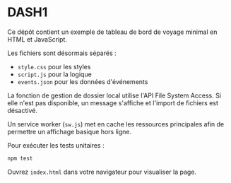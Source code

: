 # DASH1

Ce dépôt contient un exemple de tableau de bord de voyage minimal en HTML et JavaScript.

Les fichiers sont désormais séparés :
* `style.css` pour les styles
* `script.js` pour la logique
* `events.json` pour les données d'événements

La fonction de gestion de dossier local utilise l'API File System Access. Si elle n'est pas disponible, un message s'affiche et l'import de fichiers est désactivé.

Un service worker (`sw.js`) met en cache les ressources principales afin de permettre un affichage basique hors ligne.

Pour exécuter les tests unitaires :

```bash
npm test
```

Ouvrez `index.html` dans votre navigateur pour visualiser la page.
